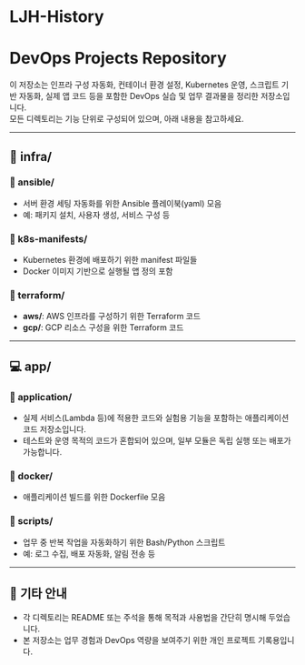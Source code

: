 # LJH-History

# DevOps Projects Repository

이 저장소는 인프라 구성 자동화, 컨테이너 환경 설정, Kubernetes 운영, 스크립트 기반 자동화, 실제 앱 코드 등을 포함한 DevOps 실습 및 업무 결과물을 정리한 저장소입니다.  
모든 디렉토리는 기능 단위로 구성되어 있으며, 아래 내용을 참고하세요.

---

## 🔧 infra/

### 📁 ansible/
- 서버 환경 세팅 자동화를 위한 Ansible 플레이북(yaml) 모음
- 예: 패키지 설치, 사용자 생성, 서비스 구성 등

### 📁 k8s-manifests/
- Kubernetes 환경에 배포하기 위한 manifest 파일들
- Docker 이미지 기반으로 실행될 앱 정의 포함

### 📁 terraform/
- **aws/**: AWS 인프라를 구성하기 위한 Terraform 코드
- **gcp/**: GCP 리소스 구성을 위한 Terraform 코드

---

## 💻 app/

### 📁 application/
- 실제 서비스(Lambda 등)에 적용한 코드와 실험용 기능을 포함하는 애플리케이션 코드 저장소입니다.
- 테스트와 운영 목적의 코드가 혼합되어 있으며, 일부 모듈은 독립 실행 또는 배포가 가능합니다.

### 📁 docker/
- 애플리케이션 빌드를 위한 Dockerfile 모음

### 📁 scripts/
- 업무 중 반복 작업을 자동화하기 위한 Bash/Python 스크립트
- 예: 로그 수집, 배포 자동화, 알림 전송 등

---

## 📎 기타 안내

- 각 디렉토리는 README 또는 주석을 통해 목적과 사용법을 간단히 명시해 두었습니다.
- 본 저장소는 업무 경험과 DevOps 역량을 보여주기 위한 개인 프로젝트 기록용입니다.


